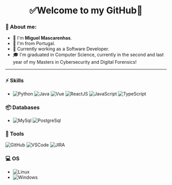 <h1 align="center"> 
	✅Welcome to my GitHub🚀
</h1>


### 👦 About me:  
- 👋 I'm **Miguel Mascarenhas**.
- 📌 I'm from Portugal.
- 💼 Currently working as a Software Developer.
- 🎓 I'm graduated in Computer Science, currently in the second and last year of my Masters in Cybersecurity and Digital Forensics!

<hr>

### ⚡ Skills
- ![Python](https://img.shields.io/badge/-Python-3776AB?&logo=Python&logoColor=FFFFFF) ![Java](https://img.shields.io/badge/-Java-FFF?&logo=java&logoColor=FF0000) ![Vue](https://img.shields.io/badge/Vue-3.0.0-green.svg) ![ReactJS](https://img.shields.io/badge/ReactJS-17.0.2-add8e6.svg) ![JavaScript](https://img.shields.io/badge/-JavaScript-black?&logo=javascript) ![TypeScript](https://img.shields.io/badge/-Laravel-FFA500?&logo=php)

### 📦 Databases
- ![MySql](https://img.shields.io/badge/-MySql-003B57?&logo=MySQL&logoColor=FFFFFF) ![PostgreSql](https://img.shields.io/badge/-PostgreSql-336791?&logo=postgresql&logoColor=FFFFFF)

### 🧰 Tools
![GitHub](https://img.shields.io/badge/-GitHub-181717?&logo=GitHub&logoColor=FFFFFF) ![VSCode](https://img.shields.io/badge/-VSCode-FFFFFF?&logo=Visual%20Studio%20Code&logoColor=FFFFFF) ![JIRA](https://img.shields.io/badge/-JIRA-0052CC?&logo=jira)

### 💻 OS
- ![Linux](https://img.shields.io/badge/-Linux-FCC624?&logo=Linux&logoColor=FFFFFF) 
- ![Windows](https://img.shields.io/badge/-Windows-0078D6?&logo=Windows&logoColor=FFFFFF)

